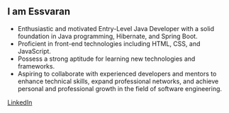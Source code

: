 ## I am Essvaran

- Enthusiastic and motivated Entry-Level Java Developer with a solid foundation in Java programming, Hibernate, and Spring Boot.
- Proficient in front-end technologies including HTML, CSS, and JavaScript.
- Possess a strong aptitude for learning new technologies and frameworks.
- Aspiring to collaborate with experienced developers and mentors to enhance technical skills, expand professional networks, and achieve personal and professional growth in the field of software engineering.

[LinkedIn](www.linkedin.com/in/essvaran)

